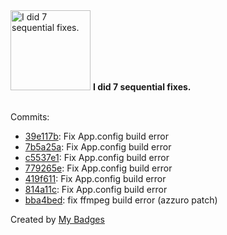 <img src="https://github.com/my-badges/my-badges/blob/master/src/all-badges/fix-commit/fix-6+.png?raw=true" alt="I did 7 sequential fixes." title="I did 7 sequential fixes." width="128">
<strong>I did 7 sequential fixes.</strong>
<br><br>

Commits:

- <a href="https://github.com/andrewjswan/MPExtended/commit/39e117b6e7ce6b8788817dbfbcd56252416d6b2b">39e117b</a>: Fix App.config build error
- <a href="https://github.com/andrewjswan/MPExtended/commit/7b5a25a4bc236330d17e8285a9a0c45b1b3071db">7b5a25a</a>: Fix App.config build error
- <a href="https://github.com/andrewjswan/MPExtended/commit/c5537e14345f33f405454c233ad47314838b1de3">c5537e1</a>: Fix App.config build error
- <a href="https://github.com/andrewjswan/MPExtended/commit/779265e6c85e5e2340db8d4b4d28a7f918bf41fe">779265e</a>: Fix App.config build error
- <a href="https://github.com/andrewjswan/MPExtended/commit/419f611a9558575f6b84a5d624c3de5764db697f">419f611</a>: Fix App.config build error
- <a href="https://github.com/andrewjswan/MPExtended/commit/814a11c686fb8708b311be1a2a3a0e1d13123822">814a11c</a>: Fix App.config build error
- <a href="https://github.com/andrewjswan/MPExtended/commit/bba4bedd2ec1be5b3001b737e40c11bcbcee9de4">bba4bed</a>: fix ffmpeg build error (azzuro patch)


Created by <a href="https://github.com/my-badges/my-badges">My Badges</a>